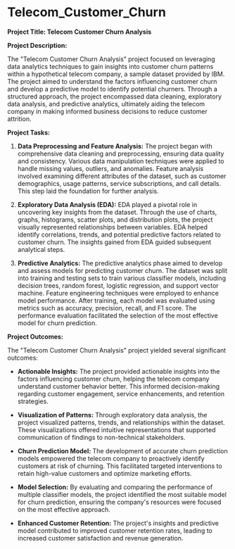 # Telecom_Customer_Churn
**Project Title: Telecom Customer Churn Analysis**

**Project Description:**

The "Telecom Customer Churn Analysis" project focused on leveraging data analytics techniques to gain insights into customer churn patterns within a hypothetical telecom company, a sample dataset provided by IBM. The project aimed to understand the factors influencing customer churn and develop a predictive model to identify potential churners. Through a structured approach, the project encompassed data cleaning, exploratory data analysis, and predictive analytics, ultimately aiding the telecom company in making informed business decisions to reduce customer attrition.

**Project Tasks:**

1. **Data Preprocessing and Feature Analysis:**
   The project began with comprehensive data cleaning and preprocessing, ensuring data quality and consistency. Various data manipulation techniques were applied to handle missing values, outliers, and anomalies. Feature analysis involved examining different attributes of the dataset, such as customer demographics, usage patterns, service subscriptions, and call details. This step laid the foundation for further analysis.

2. **Exploratory Data Analysis (EDA):**
   EDA played a pivotal role in uncovering key insights from the dataset. Through the use of charts, graphs, histograms, scatter plots, and distribution plots, the project visually represented relationships between variables. EDA helped identify correlations, trends, and potential predictive factors related to customer churn. The insights gained from EDA guided subsequent analytical steps.

3. **Predictive Analytics:**
   The predictive analytics phase aimed to develop and assess models for predicting customer churn. The dataset was split into training and testing sets to train various classifier models, including decision trees, random forest, logistic regression, and support vector machine. Feature engineering techniques were employed to enhance model performance. After training, each model was evaluated using metrics such as accuracy, precision, recall, and F1 score. The performance evaluation facilitated the selection of the most effective model for churn prediction.

**Project Outcomes:**

The "Telecom Customer Churn Analysis" project yielded several significant outcomes:

- **Actionable Insights:** The project provided actionable insights into the factors influencing customer churn, helping the telecom company understand customer behavior better. This informed decision-making regarding customer engagement, service enhancements, and retention strategies.

- **Visualization of Patterns:** Through exploratory data analysis, the project visualized patterns, trends, and relationships within the dataset. These visualizations offered intuitive representations that supported communication of findings to non-technical stakeholders.

- **Churn Prediction Model:** The development of accurate churn prediction models empowered the telecom company to proactively identify customers at risk of churning. This facilitated targeted interventions to retain high-value customers and optimize marketing efforts.

- **Model Selection:** By evaluating and comparing the performance of multiple classifier models, the project identified the most suitable model for churn prediction, ensuring the company's resources were focused on the most effective approach.

- **Enhanced Customer Retention:** The project's insights and predictive model contributed to improved customer retention rates, leading to increased customer satisfaction and revenue generation.

